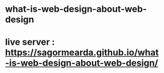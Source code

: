 # what-is-web-design-about-web-design
# live server : https://sagormearda.github.io/what-is-web-design-about-web-design/
